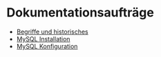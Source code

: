 # Dokumentationsaufträge

* [Begriffe und historisches](dokumentationsauftraege/mysql/begriffe_historisches)
* [MySQL Installation](dokumentationsauftraege/mysql/mysql_installation)
* [MySQL Konfiguration](dokumentationsauftraege/mysql/mysql_konfiguration)